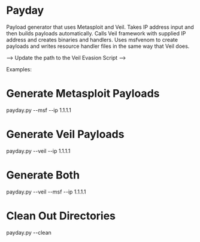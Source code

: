 # Payday
Payload generator that uses Metasploit and Veil. Takes IP address input and then builds payloads automatically.
Calls Veil framework with supplied IP address and creates binaries and handlers.
Uses msfvenom to create payloads and writes resource handler files in the same way that Veil does.

-->
Update the path to the Veil Evasion Script
-->


Examples:

# Generate Metasploit Payloads
payday.py --msf --ip 1.1.1.1

# Generate Veil Payloads
payday.py --veil --ip 1.1.1.1

# Generate Both
payday.py --veil --msf --ip 1.1.1.1

# Clean Out Directories

payday.py --clean
